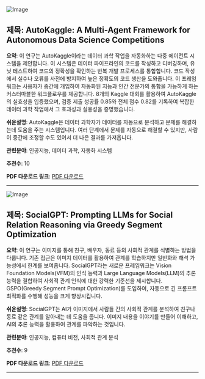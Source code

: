 ![Image](https://cdn-thumbnails.huggingface.co/social-thumbnails/papers/2410.20424.png)

## 제목: AutoKaggle: A Multi-Agent Framework for Autonomous Data Science Competitions

**요약**: 이 연구는 AutoKaggle이라는 데이터 과학 작업을 자동화하는 다중 에이전트 시스템을 제안합니다. 이 시스템은 데이터 파이프라인의 코드를 작성하고 디버깅하며, 유닛 테스트하여 코드의 정확성을 확인하는 반복 개발 프로세스를 통합합니다. 코드 작성에서 실수나 오류를 사전에 방지하여 높은 정확도의 코드 생산을 도와줍니다. 이 프레임워크는 사용자가 중간에 개입하여 자동화된 지능과 인간 전문가의 통합을 가능하게 하는 커스터마블한 워크플로우를 제공합니다. 8개의 Kaggle 대회를 활용하여 AutoKaggle의 실효성을 입증했으며, 검증 제출 성공률 0.85와 전체 점수 0.82를 기록하여 복잡한 데이터 과학 작업에서 그 효과성과 실용성을 증명했습니다.

**쉬운설명**: AutoKaggle은 데이터 과학자가 데이터를 자동으로 분석하고 문제를 해결하는데 도움을 주는 시스템입니다. 여러 단계에서 문제를 자동으로 해결할 수 있지만, 사람이 중간에 조정할 수도 있어서 더 나은 결과를 가져옵니다.

**관련분야**: 인공지능, 데이터 과학, 자동화 시스템

**추천수**: 10

**PDF 다운로드 링크**: [PDF 다운로드](https://arxiv.org/pdf/2410.20424)

---
![Image](https://cdn-thumbnails.huggingface.co/social-thumbnails/papers/2410.21411.png)

## 제목: SocialGPT: Prompting LLMs for Social Relation Reasoning via Greedy Segment Optimization

**요약**: 이 연구는 이미지를 통해 친구, 배우자, 동료 등의 사회적 관계를 식별하는 방법을 다룹니다. 기존 접근은 이미지 데이터를 활용하여 관계를 학습하지만 일반화와 해석 가능성에서 한계를 보여줍니다. SocialGPT라는 새로운 프레임워크는 Vision Foundation Models(VFM)의 인식 능력과 Large Language Models(LLM)의 추론 능력을 결합하여 사회적 관계 인식에 대한 강력한 기준선을 제시합니다. GSPO(Greedy Segment Prompt Optimization)를 도입하여, 자동으로 긴 프롬프트 최적화를 수행해 성능을 크게 향상시킵니다.

**쉬운설명**: SocialGPT는 AI가 이미지에서 사람들 간의 사회적 관계를 분석하여 친구나 동료 같은 관계를 알아내는 데 도움을 줍니다. 이미지 내용을 이야기를 만들어 이해하고, AI의 추론 능력을 활용하여 관계를 파악하는 것입니다.

**관련분야**: 인공지능, 컴퓨터 비전, 사회적 관계 분석

**추천수**: 9

**PDF 다운로드 링크**: [PDF 다운로드](https://arxiv.org/pdf/2410.21411)

---
